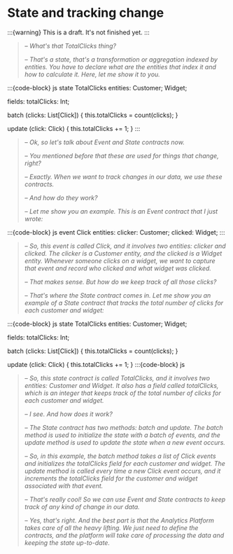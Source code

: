 # State and tracking change

:::{warning}
This is a draft. It's not finished yet.
:::

> – _What's that TotalClicks thing?_
>
> – _That's a state, that's a transformation or aggregation indexed by entities. You have to declare what are the entities that index it and how to calculate it. Here, let me show it to you._

:::{code-block} js
state TotalClicks
  entities:
    Customer;
    Widget;

  fields:
    totalClicks: Int;

  batch (clicks: List[Click]) {
    this.totalClicks = count(clicks);
  }

  update (click: Click) {
    this.totalClicks += 1;
  }
:::

> – _Ok, so let's talk about Event and State contracts now._ 
>
> – _You mentioned before that these are used for things that change, right?_
>
> – _Exactly. When we want to track changes in our data, we use these contracts._
>
> – _And how do they work?_
>
> – _Let me show you an example. This is an Event contract that I just wrote:_

:::{code-block} js
event Click
  entities:
    clicker: Customer;
    clicked: Widget;
:::

> – _So, this event is called Click, and it involves two entities: clicker and clicked. The clicker is a Customer entity, and the clicked is a Widget entity. Whenever someone clicks on a widget, we want to capture that event and record who clicked and what widget was clicked._
>
> – _That makes sense. But how do we keep track of all those clicks?_
>
> – _That's where the State contract comes in. Let me show you an example of a State contract that tracks the total number of clicks for each customer and widget:_

:::{code-block} js
state TotalClicks
  entities:
    Customer;
    Widget;

  fields:
    totalClicks: Int;

  batch (clicks: List[Click]) {
    this.totalClicks = count(clicks);
  }

  update (click: Click) {
    this.totalClicks += 1;
  }
:::{code-block} js

> – _So, this state contract is called TotalClicks, and it involves two entities: Customer and Widget. It also has a field called totalClicks, which is an integer that keeps track of the total number of clicks for each customer and widget._
>
> – _I see. And how does it work?_
>
> – _The State contract has two methods: batch and update. The batch method is used to initialize the state with a batch of events, and the update method is used to update the state when a new event occurs._
>
> – _So, in this example, the batch method takes a list of Click events and initializes the totalClicks field for each customer and widget. The update method is called every time a new Click event occurs, and it increments the totalClicks field for the customer and widget associated with that event._
>
> – _That's really cool! So we can use Event and State contracts to keep track of any kind of change in our data._
>
> – _Yes, that's right. And the best part is that the Analytics Platform takes care of all the heavy lifting. We just need to define the contracts, and the platform will take care of processing the data and keeping the state up-to-date._
